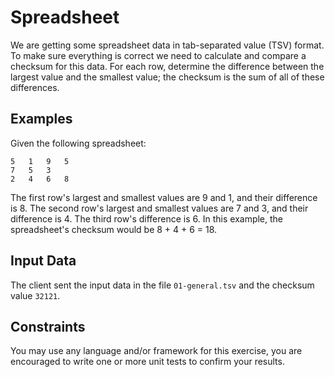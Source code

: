 # Spreadsheet

We are getting some spreadsheet data in tab-separated value (TSV) format. To make sure everything is correct we need to calculate and compare a checksum for this data. For each row, determine the difference between the largest value and the smallest value; the checksum is the sum of all of these differences.

## Examples

Given the following spreadsheet:

```
5	1	9	5
7	5	3
2	4	6	8
```
The first row's largest and smallest values are 9 and 1, and their difference is 8.
The second row's largest and smallest values are 7 and 3, and their difference is 4.
The third row's difference is 6.
In this example, the spreadsheet's checksum would be 8 + 4 + 6 = 18.

## Input Data

The client sent the input data in the file `01-general.tsv` and the checksum value `32121`.

## Constraints

You may use any language and/or framework for this exercise, you are encouraged to write one or more unit tests to confirm your results.
